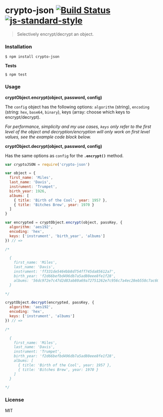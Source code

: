 # crypto-json [![Build Status](https://travis-ci.org/roryrjb/crypto-json.svg?branch=master)](https://travis-ci.org/roryrjb/crypto-json) [![js-standard-style](https://img.shields.io/badge/code%20style-standard-brightgreen.svg?style=flat)](https://github.com/feross/standard)

> Selectively encrypt/decrypt an object.

### Installation

```
$ npm install crypto-json
```

__Tests__

```
$ npm test
```

### Usage

__cryptObject.encrypt(object, password, config)__

The `config` object has the following options: `algorithm` (string), `encoding` (string: `hex`, `base64`, `binary`), keys (array: choose which keys to encrypt/decrypt).

_For performance, simplicity and my use cases, `keys` only refer to the first level of the object and decryption/encryption will only work on first level values, see the example code block below._

__cryptObject.decrypt(object, password, config)__

Has the same options as `config` for the __`.encrypt()`__ method.

```javascript
var cryptoJSON = require('crypto-json')

var object = {
  first_name: 'Miles',
  last_name: 'Davis',
  instrument: 'Trumpet',
  birth_year: 1926,
  albums: [
    { title: 'Birth of the Cool', year: 1957 },
    { title: 'Bitches Brew', year: 1970 }
  ]
}

var encrypted = cryptObject.encrypt(object, passKey, {
  algorithm: 'aes192',
  encoding: 'hex',
  keys: ['instrument', 'birth_year', 'albums']
}) // =>

/*

  {
    first_name: 'Miles',
    last_name: 'Davis',
    instrument: 'ff331de5464bb8d754ff745da85612a7',
    birth_year: 'f2d66befbd496db7a5ad80eee8fe1f28',
    albums: '56dc972e7c47d2d83ab80a69a72751262e7c956c7a4ec28eb558c7ac6072806a28daaf6ec57b9dfbcab1d1ff53987e181abce50ce953260e9ec1e3045911a3fff183ff2902cbada0802436897074ddf268032a29b0d8b5fbf6c0653d539490e0'
  }

*/

cryptObject.decrypt(encrypted, passKey, {
  algorithm: 'aes192',
  encoding: 'hex',
  keys: ['instrument', 'albums']
}) // =>

/*

  {
    first_name: 'Miles',
    last_name: 'Davis',
    instrument: 'Trumpet',
    birth_year: 'f2d66befbd496db7a5ad80eee8fe1f28',
    albums: [
      { title: 'Birth of the Cool', year: 1957 },
      { title: 'Bitches Brew', year: 1970 }
    ]
  }

*/
```

### License

MIT
